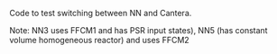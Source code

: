 Code to test switching between NN and Cantera.

Note: NN3 uses FFCM1 and has PSR input states), NN5 (has constant volume homogeneous reactor) and uses FFCM2

